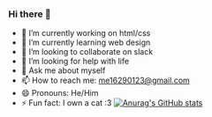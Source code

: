 ### Hi there 👋
- 🔭 I’m currently working on html/css
- 🌱 I’m currently learning web design
- 👯 I’m looking to collaborate on slack
- 🤔 I’m looking for help with life
- 💬 Ask me about myself
- 📫 How to reach me: me16290123@gmail.com
- 😄 Pronouns: He/Him
- ⚡ Fun fact: I own a cat :3
[![Anurag's GitHub stats](https://github-readme-stats.vercel.app/api?username=F4372-Melih)](https://github.com/anuraghazra/github-readme-stats)
